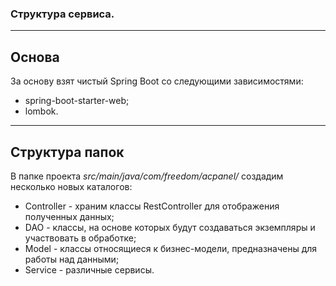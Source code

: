### Структура сервиса.

---

## Основа
За основу взят чистый Spring Boot со следующими зависимостями:

- spring-boot-starter-web;
- lombok.

---

## Структура папок

В папке проекта *src/main/java/com/freedom/acpanel/* создадим несколько новых каталогов:

- Controller - храним классы RestController для отображения полученных данных;
- DAO - классы, на основе которых будут создаваться экземпляры и участвовать в обработке;
- Model - классы относящиеся к бизнес-модели, предназначены для работы над данными;
- Service - различные сервисы.